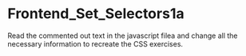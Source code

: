 # Frontend_Set_Selectors1a

Read the commented out text in the javascript filea and change all the necessary information to recreate the CSS exercises.
